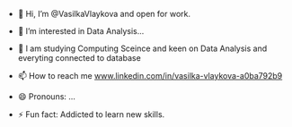 - 👋 Hi, I’m @VasilkaVlaykova and open for work.
- 👀 I’m interested in Data Analysis...
- 🌱 I am studying Computing Sceince and keen on Data Analysis and everyting connected to database
  
- 📫 How to reach me www.linkedin.com/in/vasilka-vlaykova-a0ba792b9
- 😄 Pronouns: ...
- ⚡ Fun fact: Addicted to learn new skills.

<!---
VasilkaVlaykova/VasilkaVlaykova is a ✨ special ✨ repository because its `README.md` (this file) appears on your GitHub profile.
You can click the Preview link to take a look at your changes.
--->
